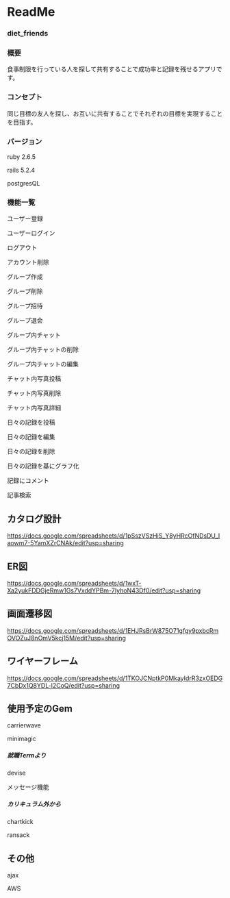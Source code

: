 # ReadMe
### diet_friends
### 概要
食事制限を行っている人を探して共有することで成功率と記録を残せるアプリです。
### コンセプト
同じ目標の友人を探し、お互いに共有することでそれぞれの目標を実現することを目指す。
### バージョン
ruby 2.6.5

rails 5.2.4

postgresQL
### 機能一覧
ユーザー登録

ユーザーログイン

ログアウト

アカウント削除

グループ作成

グループ削除

グループ招待

グループ退会

グループ内チャット

グループ内チャットの削除

グループ内チャットの編集

チャット内写真投稿

チャット内写真削除

チャット内写真詳細

日々の記録を投稿

日々の記録を編集

日々の記録を削除

日々の記録を基にグラフ化

記録にコメント

記事検索
## カタログ設計
https://docs.google.com/spreadsheets/d/1pSszVSzHiS_Y8yHRcOfNDsDU_Iaowm7-5YamXZrCNAk/edit?usp=sharing
## ER図
https://docs.google.com/spreadsheets/d/1wxT-Xa2yukFDDGjeRmw1Gs7VxddYPBm-7IyhoN43Df0/edit?usp=sharing
## 画面遷移図
https://docs.google.com/spreadsheets/d/1EHJRsBrW875O71gfgy9pxbcRmOVOZuJ8nOmV5kcj15M/edit?usp=sharing
## ワイヤーフレーム
https://docs.google.com/spreadsheets/d/1TKOJCNptkP0MkayIdrR3zxOEDG7CbDx1Q8YDL-l2CoQ/edit?usp=sharing
## 使用予定のGem
carrierwave

minimagic

##### 就職Termより
devise

メッセージ機能

##### カリキュラム外から
chartkick


ransack
## その他
ajax

AWS
